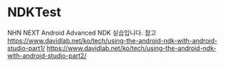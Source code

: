 # NDKTest
NHN NEXT Android Advanced NDK 실습입니다.
참고
https://www.davidlab.net/ko/tech/using-the-android-ndk-with-android-studio-part1/
https://www.davidlab.net/ko/tech/using-the-android-ndk-with-android-studio-part2/
